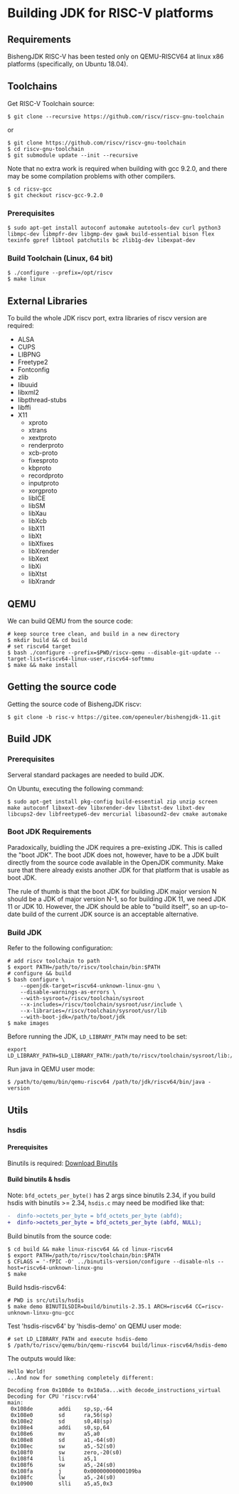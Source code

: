 # Building JDK for RISC-V platforms

## Requirements

BishengJDK RISC-V has been tested only on QEMU-RISCV64 at linux x86 platforms (specifically, on Ubuntu 18.04).

## Toolchains

Get RISC-V Toolchain source:

```shell
$ git clone --recursive https://github.com/riscv/riscv-gnu-toolchain
```

or

```shell
$ git clone https://github.com/riscv/riscv-gnu-toolchain
$ cd riscv-gnu-toolchain
$ git submodule update --init --recursive
```

Note that no extra work is required when building with gcc 9.2.0, and there may be some compilation problems with other compilers.

```shell
$ cd ricsv-gcc
$ git checkout riscv-gcc-9.2.0
```

### Prerequisites

```
$ sudo apt-get install autoconf automake autotools-dev curl python3 libmpc-dev libmpfr-dev libgmp-dev gawk build-essential bison flex texinfo gpref libtool patchutils bc zlib1g-dev libexpat-dev
```

### Build Toolchain (Linux, 64 bit)

```
$ ./configure --prefix=/opt/riscv
$ make linux
```

## External Libraries

To build the whole JDK riscv port, extra libraries of riscv version are required:

- ALSA
- CUPS
- LIBPNG
- Freetype2
- Fontconfig
- zlib
- libuuid
- libxml2
- libpthread-stubs
- libffi
- X11
  - xproto
  - xtrans
  - xextproto
  - renderproto
  - xcb-proto
  - fixesproto
  - kbproto
  - recordproto
  - inputproto
  - xorgproto
  - libICE
  - libSM
  - libXau
  - libXcb
  - libX11
  - libXt
  - libXfixes
  - libXrender
  - libXext
  - libXi
  - libXtst
  - libXrandr

## QEMU

We can build QEMU from the source code:

```
# keep source tree clean, and build in a new directory
$ mkdir build && cd build
# set riscv64 target
$ bash ./configure --prefix=$PWD/riscv-qemu --disable-git-update --target-list=riscv64-linux-user,riscv64-softmmu
$ make && make install
```

## Getting the source code

Getting the source code of BishengJDK riscv:

```shell
$ git clone -b risc-v https://gitee.com/openeuler/bishengjdk-11.git
```

## Build JDK

### Prerequisites

Serveral standard packages are needed to build JDK.

On Ubuntu, executing the following command:

```shell
$ sudo apt-get install pkg-config build-essential zip unzip screen make autoconf libxext-dev libxrender-dev libxtst-dev libxt-dev libcups2-dev libfreetype6-dev mercurial libasound2-dev cmake automake
```

### Boot JDK Requirements

Paradoxically, buidling the JDK requires a pre-existing JDK. This is called the "boot JDK". The boot JDK does not, however, have to be a JDK built directly from the source code available in the OpenJDK community. Make sure that there already exists another JDK for that platform that is usable as boot JDK.

The rule of thumb is that the boot JDK for building JDK major version N should be a JDK of major version N-1, so for building JDK 11, we need JDK 11 or JDK 10. However, the JDK should be able to "build itself", so an up-to-date build of the current JDK source is an acceptable alternative.

### Build JDK

Refer to the following configuration:

```shell
# add riscv toolchain to path
$ export PATH=/path/to/riscv/toolchain/bin:$PATH
# configure && build
$ bash configure \
    --openjdk-target=riscv64-unknown-linux-gnu \
    --disable-warnings-as-errors \
    --with-sysroot=/riscv/toolchain/sysroot
    --x-includes=/riscv/toolchain/sysroot/usr/include \
    --x-libraries=/riscv/toolchain/sysroot/usr/lib
    --with-boot-jdk=/path/to/boot/jdk
$ make images
```
Before running the JDK, `LD_LIBRARY_PATH` may need to be set:

```shell
export LD_LIBRARY_PATH=$LD_LIBRARY_PATH:/path/to/riscv/toolchain/sysroot/lib:/path/to/riscv/toolchain/sysroot/usr/lib
```

Run java in QEMU user mode:

```
$ /path/to/qemu/bin/qemu-riscv64 /path/to/jdk/riscv64/bin/java -version
```

## Utils

### hsdis

#### Prerequisites

Binutils is required: [Download Binutils](https://ftp.gnu.org/gnu/binutils)

#### Build binutils & hsdis

Note:
`bfd_octets_per_byte()` has 2 args since binutils 2.34, if you build hsdis with binutils >= 2.34, `hsdis.c` may need be modified like that:

```diff
-  dinfo->octets_per_byte = bfd_octets_per_byte (abfd);
+  dinfo->octets_per_byte = bfd_octets_per_byte (abfd, NULL);
```

Build binutils from the source code:

```shell
$ cd build && make linux-riscv64 && cd linux-riscv64
$ export PATH=/path/to/riscv/toolchain/bin:$PATH
$ CFLAGS = '-fPIC -O' ../binutils-version/configure --disable-nls --host=riscv64-unknown-linux-gnu
$ make
```

Build hsdis-riscv64:

```shell
# PWD is src/utils/hsdis
$ make demo BINUTILSDIR=build/binutils-2.35.1 ARCH=riscv64 CC=riscv-unknown-linxu-gnu-gcc
```

Test 'hsdis-riscv64' by 'hisdis-demo' on QEMU user mode:

```shell
# set LD_LIBRARY_PATH and execute hsdis-demo
$ /path/to/riscv/qemu/bin/qemu-riscv64 build/linux-riscv64/hsdis-demo
```

The outputs would like:

```
Hello World!
...And now for something completely different:

Decoding from 0x108de to 0x10a5a...with decode_instructions_virtual
Decoding for CPU 'riscv:rv64'
main:
 0x108de        addi    sp,sp,-64
 0x108e0        sd      ra,56(sp)
 0x108e2        sd      s0,48(sp)
 0x108e4        addi    s0,sp,64
 0x108e6        mv      a5,a0
 0x108e8        sd      a1,-64(s0)
 0x108ec        sw      a5,-52(s0)
 0x108f0        sw      zero,-20(s0)
 0x108f4        li      a5,1
 0x108f6        sw      a5,-24(s0)
 0x108fa        j       0x00000000000109ba
 0x108fc        lw      a5,-24(s0)
 0x10900        slli    a5,a5,0x3
 ```
